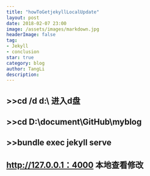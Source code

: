 ```yaml
---
title: "howToGetjekyllLocalUpdate"
layout: post
date: 2018-02-07 23:00
image: /assets/images/markdown.jpg
headerImage: false
tag:
- Jekyll
- conclusion
star: true
category: blog
author: TangLi
description: 
---
```



## >>cd /d d:\ 进入d盘

## >>cd D:\document\GitHub\myblog  

## >>bundle exec jekyll serve

## http://127.0.0.1：4000 本地查看修改